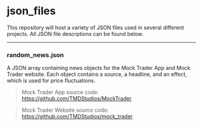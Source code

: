 # json_files

This repository will host a variety of JSON files used in several different projects. All JSON file descrptions can be found below.

<hr>

### random_news.json 

A JSON array containing news objects for the Mock Trader App and Mock Trader website. Each object contains a source, a headline, and an effect, which is used for price fluctuations.

>Mock Trader App source code: https://github.com/TMDStudios/MockTrader

>Mock Trader Website source code: https://github.com/TMDStudios/mock_trader
